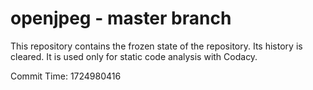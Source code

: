 # openjpeg - master branch

This repository contains the frozen state of the repository.
Its history is cleared. It is used only for static code
analysis with Codacy.

Commit Time: 1724980416